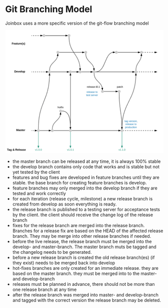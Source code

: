 # Git Branching Model

Joinbox uses a more specific version of the git-flow branching model

![Alt text](https://github.com/joinbox/guidelines/raw/master/styleguide/git-flow.png "Joinbox GIT Flow")


- the master branch can be released at any time, it is always 100% stable
- the develop branch contains only code that works and is stable but not yet tested by the client
- features and bug fixes are developed in feature branches until they are stable. the base branch for creating feature branches is develop.
- feature branches may only merged into the develop branch if they are tested and work correctly
- for each iteration (release cycle, milestone) a new release branch is created from develop as soon everything is ready.
- the release branch is published to a testing server for acceptance tests by the client. the client should receive the change log of the release branch
- fixes for the release branch are merged into the release branch. Branches for a release fix are based on the HEAD of the affected release branch. They may be merge into other release branches if needed.
- before the live release, the release branch must be merged into the develop- and master-branch. The master branch muts be tagged and the changelog needs to be generated.
- before a new release branch is created the old release branch(es) (if they exist) needs to be merged back into develop
- hot-fixes branches are only created for an immediate release. they are based on the master branch. they must be merged into to the master- and develop-branch 
- releases must be planned in advance, there should not be more than one release branch at any time
- after the release branch was merged into master- and develop-branch and tagged with the correct version the release branch may be deleted.

